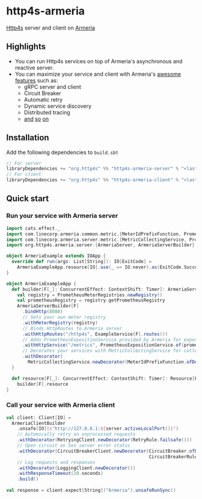 # http4s-armeria

[Http4s] server and client on [Armeria]

## Highlights

- You can run Http4s services on top of Armeria's asynchronous and reactive server.
- You can maximize your service and client with Armeria's [awesome features](https://armeria.dev/docs#features)
  such as:
    - gRPC server and client
    - Circuit Breaker
    - Automatic retry
    - Dynamic service discovery
    - Distributed tracing
    - [and](https://armeria.dev/docs/server-docservice) [so](https://armeria.dev/docs/server-thrift) [on](https://armeria.dev/docs/advanced-metrics)

## Installation

Add the following dependencies to `build.sbt`
```sbt
// For server
libraryDependencies += "org.http4s" %% "http4s-armeria-server" % "<lastest-version>"
// For client
libraryDependencies += "org.http4s" %% "http4s-armeria-client" % "<lastest-version>"
```

## Quick start

### Run your service with Armeria server

```scala
import cats.effect._
import com.linecorp.armeria.common.metric.{MeterIdPrefixFunction, PrometheusMeterRegistries}
import com.linecorp.armeria.server.metric.{MetricCollectingService, PrometheusExpositionService}
import org.http4s.armeria.server.{ArmeriaServer, ArmeriaServerBuilder}

object ArmeriaExample extends IOApp {
  override def run(args: List[String]): IO[ExitCode] =
    ArmeriaExampleApp.resource[IO].use(_ => IO.never).as(ExitCode.Success)
}

object ArmeriaExampleApp {
  def builder[F[_]: ConcurrentEffect: ContextShift: Timer]: ArmeriaServerBuilder[F] = {
    val registry = PrometheusMeterRegistries.newRegistry()
    val prometheusRegistry = registry.getPrometheusRegistry
    ArmeriaServerBuilder[F]
      .bindHttp(8080)
      // Sets your own meter registry
      .withMeterRegistry(registry)
      // Binds HttpRoutes to Armeria server
      .withHttpRoutes("/http4s", ExampleService[F].routes())
      // Adds PrometheusExpositionService provided by Armeria for exposing Prometheus metrics
      .withHttpService("/metrics", PrometheusExpositionService.of(prometheusRegistry))
      // Decorates your services with MetricCollectingService for collectiong metrics
      .withDecorator(
        MetricCollectingService.newDecorator(MeterIdPrefixFunction.ofDefault("server")))
  }

  def resource[F[_]: ConcurrentEffect: ContextShift: Timer]: Resource[F, ArmeriaServer[F]] =
    builder[F].resource
}
```

### Call your service with Armeria client

```scala
val client: Client[IO] = 
  ArmeriaClientBuilder
    .unsafe[IO](s"http://127.0.0.1:${server.activeLocalPort()}")
    // Automically retry on unprocessed requests
    .withDecorator(RetryingClient.newDecorator(RetryRule.failsafe()))
    // Open circuit on 5xx server error status
    .withDecorator(CircuitBreakerClient.newDecorator(CircuitBreaker.ofDefaultName(),
                                                     CircuitBreakerRule.onServerErrorStatus()))
    // Log requests and responses
    .withDecorator(LoggingClient.newDecorator())
    .withResponseTimeout(10.seconds)
    .build()
    
val response = client.expect[String]("Armeria").unsafeRunSync()
```

[http4s]: https://http4s.org/
[armeria]: https://armeria.dev/
